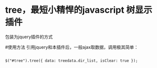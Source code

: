 # tree，最短小精悍的javascript 树显示插件
包装为jquery插件的方式

#使用方法
引用jquery和本插件后，一般ajax取数据，调用极其简单：
<pre>
<code>
$("#tree").tree({ data: treedata.dir_list, isClear: true });
</code>
</pre>
